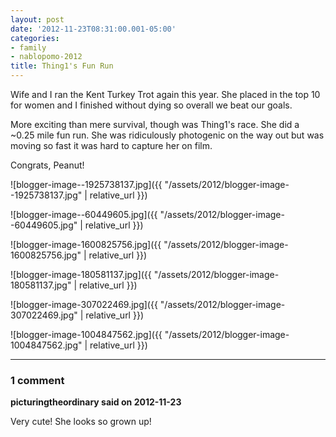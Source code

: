 ```yaml
---
layout: post
date: '2012-11-23T08:31:00.001-05:00'
categories:
- family
- nablopomo-2012
title: Thing1's Fun Run
---
```


Wife and I ran the Kent Turkey Trot again this year. She placed in the top 10 for women and I finished without dying so overall we beat our goals. 

More exciting than mere survival, though was Thing1's race. She did a ~0.25 mile fun run. She was ridiculously photogenic on the way out but was moving so fast it was hard to capture her on film.

Congrats, Peanut! 

![blogger-image--1925738137.jpg]({{ "/assets/2012/blogger-image--1925738137.jpg" | relative_url }})

![blogger-image--60449605.jpg]({{ "/assets/2012/blogger-image--60449605.jpg" | relative_url }})

![blogger-image-1600825756.jpg]({{ "/assets/2012/blogger-image-1600825756.jpg" | relative_url }})

![blogger-image-180581137.jpg]({{ "/assets/2012/blogger-image-180581137.jpg" | relative_url }})

![blogger-image-307022469.jpg]({{ "/assets/2012/blogger-image-307022469.jpg" | relative_url }})

![blogger-image-1004847562.jpg]({{ "/assets/2012/blogger-image-1004847562.jpg" | relative_url }})

---

### 1 comment

**picturingtheordinary said on 2012-11-23**

Very cute!  She looks so grown up!